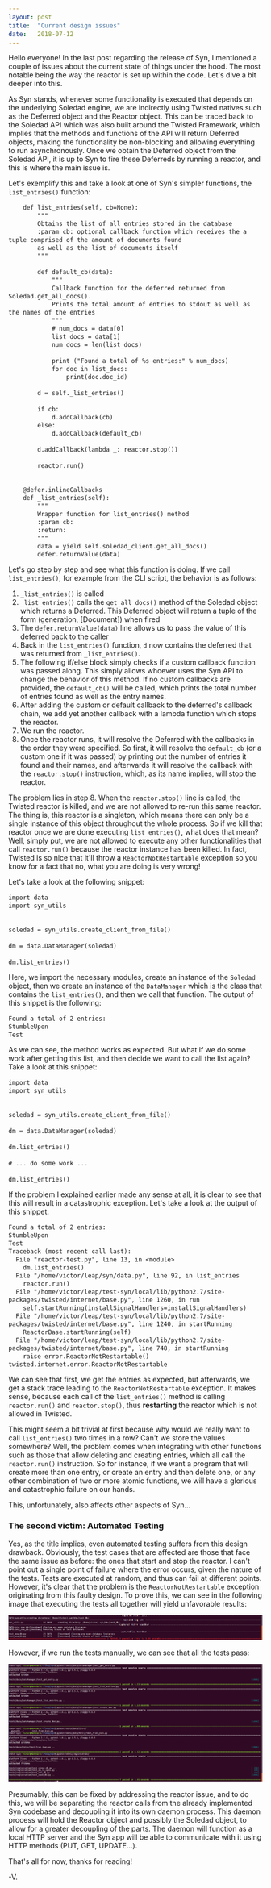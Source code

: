 ```yaml
---
layout: post
title:  "Current design issues"
date:   2018-07-12
---
```


Hello everyone! In the last post regarding the release of Syn, I mentioned a couple of issues about the current state of things under the hood. The most notable being the way the reactor is set up within the code. Let's dive a bit deeper into this.

As Syn stands, whenever some functionality is executed that depends on the underlying Soledad engine, we are indirectly using Twisted natives such as the Deferred object and the Reactor object. This can be traced back to the Soledad API which was also built around the Twisted Framework, which implies that the methods and functions of the API will return Deferred objects, making the functionality be non-blocking and allowing everything to run asynchronously. Once we obtain the Deferred object from the Soledad API, it is up to Syn to fire these Deferreds by running a reactor, and this is where the main issue is.

Let's exemplify this and take a look at one of Syn's simpler functions, the `list_entries()` function:

```
    def list_entries(self, cb=None):
        """
        Obtains the list of all entries stored in the database
        :param cb: optional callback function which receives the a tuple comprised of the amount of documents found
        as well as the list of documents itself
        """

        def default_cb(data):
            """
            Callback function for the deferred returned from Soledad.get_all_docs().
            Prints the total amount of entries to stdout as well as the names of the entries
            """
            # num_docs = data[0]
            list_docs = data[1]
            num_docs = len(list_docs)

            print ("Found a total of %s entries:" % num_docs)
            for doc in list_docs:
                print(doc.doc_id)

        d = self._list_entries()

        if cb:
            d.addCallback(cb)
        else:
            d.addCallback(default_cb)

        d.addCallback(lambda _: reactor.stop())

        reactor.run()


    @defer.inlineCallbacks
    def _list_entries(self):
        """
        Wrapper function for list_entries() method
        :param cb:
        :return:
        """
        data = yield self.soledad_client.get_all_docs()
        defer.returnValue(data)
```

Let's go step by step and see what this function is doing. If we call `list_entries()`, for example from the CLI script, the behavior is as follows:

1. `_list_entries()` is called
2. `_list_entries()` calls the `get_all_docs()` method of the Soledad object which returns a Deferred. This Deferred object will return a tuple of the form (generation, [Document]) when fired
3. The `defer.returnValue(data)` line allows us to pass the value of this deferred back to the caller
4. Back in the `list_entries()` function, `d` now contains the deferred that was returned from `_list_entries()`. 
5. The following if/else block simply checks if a custom callback function was passed along. This simply allows whoever uses the Syn API to change the behavior of this method. If no custom callbacks are provided, the `default_cb()` will be called, which prints the total number of entries found as well as the entry names. 
6. After adding the custom or default callback to the deferred's callback chain, we add yet another callback with a lambda function which stops the reactor.
7. We run the reactor.
8. Once the reactor runs, it will resolve the Deferred with the callbacks in the order they were specified. So first, it will resolve the `default_cb` (or a custom one if it was passed) by printing out the number of entries it found and their names, and afterwards it will resolve the callback with the `reactor.stop()` instruction, which, as its name implies, will stop the reactor.

The problem lies in step 8. When the `reactor.stop()` line is called, the Twisted reactor is killed, and we are not allowed to re-run this same reactor. The thing is, this reactor is a singleton, which means there can only be a single instance of this object throughout the whole process. So if we kill that reactor once we are done executing `list_entries()`, what does that mean? Well, simply put, we are not allowed to execute any other functionalities that call `reactor.run()` because the reactor instance has been killed. In fact, Twisted is so nice that it'll throw a `ReactorNotRestartable` exception so you know for a fact that no, what you are doing is very wrong!

Let's take a look at the following snippet:

```
import data
import syn_utils


soledad = syn_utils.create_client_from_file()

dm = data.DataManager(soledad)

dm.list_entries()
```

Here, we import the necessary modules, create an instance of the `Soledad` object, then we create an instance of the `DataManager` which is the class that contains the `list_entries()`, and then we call that function. The output of this snippet is the following:

```
Found a total of 2 entries:
StumbleUpon
Test
```

As we can see, the method works as expected. But what if we do some work after getting this list, and then decide we want to call the list again? Take a look at this snippet:

```
import data
import syn_utils


soledad = syn_utils.create_client_from_file()

dm = data.DataManager(soledad)

dm.list_entries()

# ... do some work ...

dm.list_entries()
```

If the problem I explained earlier made any sense at all, it is clear to see that this will result in a catastrophic exception. Let's take a look at the output of this snippet:

```
Found a total of 2 entries:
StumbleUpon
Test
Traceback (most recent call last):
  File "reactor-test.py", line 13, in <module>
    dm.list_entries()
  File "/home/victor/leap/syn/data.py", line 92, in list_entries
    reactor.run()
  File "/home/victor/leap/test-syn/local/lib/python2.7/site-packages/twisted/internet/base.py", line 1260, in run
    self.startRunning(installSignalHandlers=installSignalHandlers)
  File "/home/victor/leap/test-syn/local/lib/python2.7/site-packages/twisted/internet/base.py", line 1240, in startRunning
    ReactorBase.startRunning(self)
  File "/home/victor/leap/test-syn/local/lib/python2.7/site-packages/twisted/internet/base.py", line 748, in startRunning
    raise error.ReactorNotRestartable()
twisted.internet.error.ReactorNotRestartable

```

We can see that first, we get the entries as expected, but afterwards, we get a stack trace leading to the `ReactorNotRestartable` exception. It makes sense, because each call of the `list_entries()` method is calling `reactor.run()` and `reactor.stop()`, thus **restarting** the reactor which is not allowed in Twisted.

This might seem a bit trivial at first because why would we really want to call `list_entries()` two times in a row? Can't we store the values somewhere? Well, the problem comes when integrating with other functions such as those that allow deleting and creating entries, which all call the `reactor.run()` instruction. So for instance, if we want a program that will create more than one entry, or create an entry and then delete one, or any other combination of two or more atomic functions, we will have a glorious and catastrophic failure on our hands.

This, unfortunately, also affects other aspects of Syn...

### The second victim: Automated Testing

Yes, as the title implies, even automated testing suffers from this design drawback. Obviously, the test cases that are affected are those that face the same issue as before: the ones that start and stop the reactor. I can't point out a single point of failure where the error occurs, given the nature of the tests. Tests are executed at random, and thus can fail at different points. However, it's clear that the problem is the `ReactorNotRestartable` exception originating from this faulty design. To prove this, we can see in the following image that executing the tests all together will yield unfavorable results:

![Failure when testing automatically](https://raw.githubusercontent.com/DiffyA/GSoC2018/master/docs/_assets/Failure%20when%20testing%20automatically.png)

However, if we run the tests manually, we can see that all the tests pass:

![Successful tests](https://raw.githubusercontent.com/DiffyA/GSoC2018/master/docs/_assets/Successful%20tests.png)

Presumably, this can be fixed by addressing the reactor issue, and to do this, we will be separating the reactor calls from the already implemented Syn codebase and decoupling it into its own daemon process. This daemon process will hold the Reactor object and possibly the Soledad object, to allow for a greater decoupling of the parts. The daemon will function as a local HTTP server and the Syn app will be able to communicate with it using HTTP methods (PUT, GET, UPDATE...). 

That's all for now, thanks for reading!

-V.

